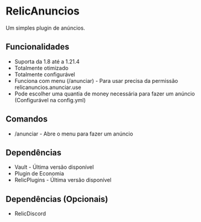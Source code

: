 # RelicAnuncios
Um simples plugin de anúncios.

## Funcionalidades

- Suporta da 1.8 até a 1.21.4
- Totalmente otimizado
- Totalmente configurável
- Funciona com menu (/anunciar) - Para usar precisa da permissão relicanuncios.anunciar.use
- Pode escolher uma quantia de money necessária para fazer um anúncio (Configurável na config.yml)
  
## Comandos

- /anunciar - Abre o menu para fazer um anúncio

## Dependências

- Vault - Última versão disponível
- Plugin de Economia
- RelicPlugins - Última versão disponível

## Dependências (Opcionais)

- RelicDiscord
